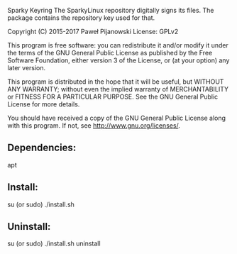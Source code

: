 Sparky Keyring
The SparkyLinux repository digitally signs its files. The package contains the repository key used for that.
 
Copyright (C) 2015-2017 Paweł Pijanowski
License: GPLv2

This program is free software: you can redistribute it and/or modify
it under the terms of the GNU General Public License as published by
the Free Software Foundation, either version 3 of the License, or
(at your option) any later version.

This program is distributed in the hope that it will be useful,
but WITHOUT ANY WARRANTY; without even the implied warranty of
MERCHANTABILITY or FITNESS FOR A PARTICULAR PURPOSE.  See the
GNU General Public License for more details.

You should have received a copy of the GNU General Public License
along with this program.  If not, see <http://www.gnu.org/licenses/>.

Dependencies:
-------------
apt

Install:
-------------
su (or sudo) 
./install.sh

Uninstall:
-------------
su (or sudo)
./install.sh uninstall
